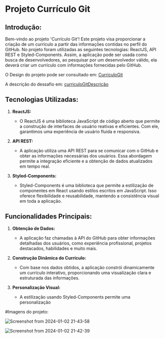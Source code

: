 # Projeto Currículo Git

## Introdução:

Bem-vindo ao projeto 'Currículo Git'! Este projeto visa proporcionar a criação de um currículo a partir das informações contidas no perfil do GitHub. No projeto foram utilizadas as seguintes tecnologias: ReactJS, API REST e Styled-Components. 
Assim, a aplicação pode ser usada como busca de desenvolvedores, ao pesquisar por um desenvolvedor válido, ela deverá criar um currículo com informações fornecidas pelo GitHub.

O Design do projeto pode ser consultado em:
[CurriculoGit](https://marvelapp.com/prototype/9b662g7/screen/76186368/handoff)

A descrição do dessafio em:
[curriculoGitDescrição](https://github.com/devmozao/desafio-reactjs)

## Tecnologias Utilizadas:

1. **ReactJS:**
   - O ReactJS é uma biblioteca JavaScript de código aberto que permite a construção de interfaces de usuário reativas e eficientes. Com ele, garantimos uma experiência de usuário fluida e responsiva.

2. **API REST:**
   - A aplicação utiliza uma API REST para se comunicar com o GitHub e obter as informações necessárias dos usuários. Essa abordagem permite a integração eficiente e a obtenção de dados atualizados em tempo real.

3. **Styled-Components:**
   - Styled-Components é uma biblioteca que permite a estilização de componentes em React usando estilos escritos em JavaScript. Isso oferece flexibilidade e reusabilidade, mantendo a consistência visual em toda a aplicação.

## Funcionalidades Principais:

1. **Obtenção de Dados:**
   - A aplicação faz chamadas à API do GitHub para obter informações detalhadas dos usuários, como experiência profissional, projetos destacados, habilidades e muito mais.

2. **Construção Dinâmica do Currículo:**
   - Com base nos dados obtidos, a aplicação constrói dinamicamente um currículo interativo, proporcionando uma visualização clara e estruturada das informações.

3. **Personalização Visual:**
   - A estilização usando Styled-Components permite uma personalização

#Imagens do projeto:  
  
![Screenshot from 2024-01-02 21-43-58](https://github.com/DevDemetrio/curriculoGit/assets/81098797/92208b57-d622-4170-aa84-e5dc51fa44a9)





![Screenshot from 2024-01-02 21-42-39](https://github.com/DevDemetrio/curriculoGit/assets/81098797/b785a4df-647d-4b80-9a99-9782281b4ae1)






